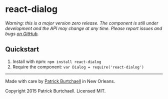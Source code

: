 # react-dialog

*Warning: this is a major version zero release. The component is still under development and the API may change at any time. Please report issues and bugs [on GitHub](https://github.com/pburtchaell/react-dialog/issues).*

## Quickstart

1. Install with npm: `npm install react-dialog`
2. Require the component: `var Dialog = require('react-dialog')`
---
Made with care by [Patrick Burtchaell](http://twitter.com/pburtchaell) in New Orleans.

Copyright 2015 Patrick Burtchaell. Licensed MIT.
